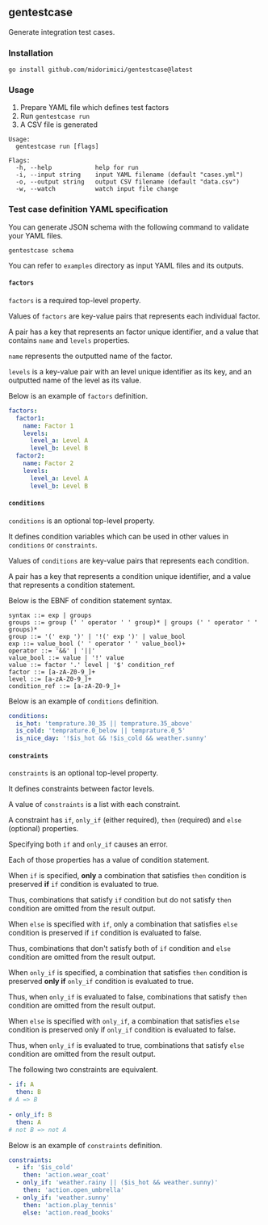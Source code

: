 ## gentestcase

Generate integration test cases.

### Installation

```
go install github.com/midorimici/gentestcase@latest
```

### Usage

1. Prepare YAML file which defines test factors
1. Run `gentestcase run`
1. A CSV file is generated

```
Usage:
  gentestcase run [flags]

Flags:
  -h, --help            help for run
  -i, --input string    input YAML filename (default "cases.yml")
  -o, --output string   output CSV filename (default "data.csv")
  -w, --watch           watch input file change
```

### Test case definition YAML specification

You can generate JSON schema with the following command to validate your YAML files.

```
gentestcase schema
```

You can refer to `examples` directory as input YAML files and its outputs.

#### `factors`

`factors` is a required top-level property.

Values of `factors` are key-value pairs that represents each individual factor.

A pair has a key that represents an factor unique identifier, and a value that contains `name` and `levels` properties.

`name` represents the outputted name of the factor.

`levels` is a key-value pair with an level unique identifier as its key, and an outputted name of the level as its value.

Below is an example of `factors` definition.

```yml
factors:
  factor1:
    name: Factor 1
    levels:
      level_a: Level A
      level_b: Level B
  factor2:
    name: Factor 2
    levels:
      level_a: Level A
      level_b: Level B
```

#### `conditions`

`conditions` is an optional top-level property.

It defines condition variables which can be used in other values in `conditions` or `constraints`.

Values of `conditions` are key-value pairs that represents each condition.

A pair has a key that represents a condition unique identifier, and a value that represents a condition statement.

Below is the EBNF of condition statement syntax.

```ebnf
syntax ::= exp | groups
groups ::= group (' ' operator ' ' group)* | groups (' ' operator ' ' groups)*
group ::= '(' exp ')' | '!(' exp ')' | value_bool
exp ::= value_bool (' ' operator ' ' value_bool)+
operator ::= '&&' | '||'
value_bool ::= value | '!' value
value ::= factor '.' level | '$' condition_ref
factor ::= [a-zA-Z0-9_]+
level ::= [a-zA-Z0-9_]+
condition_ref ::= [a-zA-Z0-9_]+
```

Below is an example of `conditions` definition.

```yml
conditions:
  is_hot: 'temprature.30_35 || temprature.35_above'
  is_cold: 'temprature.0_below || temprature.0_5'
  is_nice_day: '!$is_hot && !$is_cold && weather.sunny'
```

#### `constraints`

`constraints` is an optional top-level property.

It defines constraints between factor levels.

A value of `constraints` is a list with each constraint.

A constraint has `if`, `only_if` (either required), `then` (required) and `else` (optional) properties.

Specifying both `if` and `only_if` causes an error.

Each of those properties has a value of condition statement.

When `if` is specified, **only** a combination that satisfies `then` condition is preserved **if** `if` condition is evaluated to true.

Thus, combinations that satisfy `if` condition but do not satisfy `then` condition are omitted from the result output.

When `else` is specified with `if`, only a combination that satisfies `else` condition is preserved if `if` condition is evaluated to false.

Thus, combinations that don't satisfy both of `if` condition and `else` condition are omitted from the result output.

When `only_if` is specified, a combination that satisfies `then` condition is preserved **only if** `only_if` condition is evaluated to true.

Thus, when `only_if` is evaluated to false, combinations that satisfy `then` condition are omitted from the result output.

When `else` is specified with `only_if`, a combination that satisfies `else` condition is preserved only if `only_if` condition is evaluated to false.

Thus, when `only_if` is evaluated to true, combinations that satisfy `else` condition are omitted from the result output.

The following two constraints are equivalent.

```yml
- if: A
  then: B
# A => B
  
- only_if: B
  then: A
# not B => not A
```

Below is an example of `constraints` definition.

```yml
constraints:
  - if: '$is_cold'
    then: 'action.wear_coat'
  - only_if: 'weather.rainy || ($is_hot && weather.sunny)'
    then: 'action.open_umbrella'
  - only_if: 'weather.sunny'
    then: 'action.play_tennis'
    else: 'action.read_books'
```
